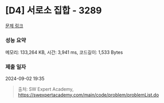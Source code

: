 # [D4] 서로소 집합 - 3289 

[문제 링크](https://swexpertacademy.com/main/code/problem/problemDetail.do?contestProbId=AWBJKA6qr2oDFAWr) 

### 성능 요약

메모리: 133,264 KB, 시간: 3,941 ms, 코드길이: 1,533 Bytes

### 제출 일자

2024-09-02 19:35



> 출처: SW Expert Academy, https://swexpertacademy.com/main/code/problem/problemList.do